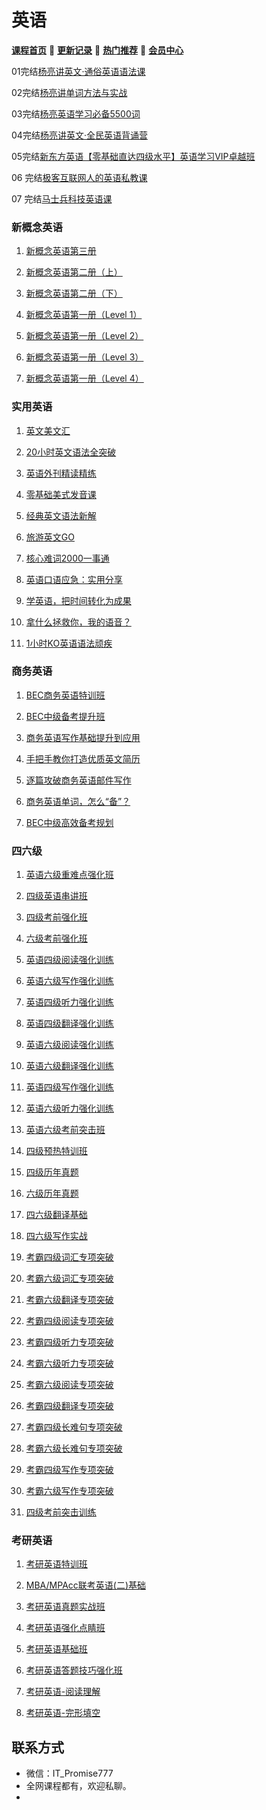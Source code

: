 # 英语

[**课程首页**](../../README.md) 💖 [**更新记录**](./gxjl-2023.md) 💖 [**热门推荐**](./rmtj.md) 💖 [**会员中心**](./vip.md)

01完结[杨亮讲英文·通俗英语语法课](https://ke.study.163.com/course/detail/100108039)

02完结[杨亮讲单词方法与实战](https://ke.study.163.com/course/detail/100108038)

03完结[杨亮英语学习必备5500词](https://ke.study.163.com/course/detail/100108041)

04完结[杨亮讲英文·全民英语背诵营](https://ke.study.163.com/course/detail/100108596)

05完结[新东方英语【零基础直达四级水平】英语学习VIP卓越班](https://www.koolearn.com/product/c_34_18582.html)

06 完结[极客互联网人的英语私教课](https://time.geekbang.org/column/intro/100051901)

07 完结[马士兵科技英语课](https://ke.qq.com/course/472972)

### 新概念英语

1. [新概念英语第三册](https://www.wanmen.org/courses/60c073b1c10348481a16a6af)

1. [新概念英语第二册（上）](https://www.wanmen.org/courses/5e9e70bb00d233f7fe94b2d2)

1. [新概念英语第二册（下）](https://www.wanmen.org/courses/5ed868a8627f16f5ea689be8)

1. [新概念英语第一册（Level 1）](https://www.wanmen.org/courses/5bd15dd494630b61a291658d)

1. [新概念英语第一册（Level 2）](https://www.wanmen.org/courses/5c6f54d79b32bc5485c04ddb)

1. [新概念英语第一册（Level 3）](https://www.wanmen.org/courses/5cdd0dc4a9a790b51da3b017)

1. [新概念英语第一册（Level 4）](https://www.wanmen.org/courses/5e95769b8c02bdaaf82ca2ca)

### 实用英语

1. [英文美文汇](https://www.wanmen.org/courses/5a71940f8cbfb27e4984f72f)

1. [20小时英文语法全突破](https://www.wanmen.org/courses/607013766d4315f17c9218b7)

1. [英语外刊精读精练](https://www.wanmen.org/courses/5fa2507dd530c9db98db14be)

1. [零基础美式发音课](https://www.wanmen.org/courses/612df4439695a836bb8f2925)

1. [经典英文语法新解](https://www.wanmen.org/courses/5c9c8e7283ef825014ddd19b)

1. [旅游英文GO](https://www.wanmen.org/courses/5bbd5926716e1d55d82a04e0)

1. [核心难词2000一事通](https://www.wanmen.org/courses/5bef92d66687221462578b29)

1. [英语口语应急：实用分享](https://www.wanmen.org/courses/5e4a6618f8782f831b51279c)

1. [学英语，把时间转化为成果](https://www.wanmen.org/courses/5ae047bbb6917f44d5121bc3)

1. [拿什么拯救你，我的语音？](https://www.wanmen.org/courses/586d23485f07127674135d94)

1. [1小时KO英语语法顽疾](https://www.wanmen.org/courses/6131e912918a6e5f4e7ca97e)

### 商务英语

1. [BEC商务英语特训班](https://www.wanmen.org/courses/5ae03e6cead75044dafab7a9)

1. [BEC中级备考提升班](https://www.wanmen.org/courses/612df480ae38d635b40b2ea9)

1. [商务英语写作基础提升到应用](https://www.wanmen.org/courses/5fa250d30f296218be4516cc)

1. [手把手教你打造优质英文简历](https://www.wanmen.org/courses/5efc683773584b56a15db0b9)

1. [逐篇攻破商务英语邮件写作](https://www.wanmen.org/courses/602f7551f755e46562340a48)

1. [商务英语单词，怎么“备”？](https://www.wanmen.org/courses/5af26b4936a3026ea4088440)

1. [BEC中级高效备考规划](https://www.wanmen.org/courses/6177a40b63441e28dafcb68a)

### 四六级

1. [英语六级重难点强化班](https://www.wanmen.org/courses/586d23485f07127674135dd0)

1. [四级英语串讲班](https://www.wanmen.org/courses/586d23485f07127674135dc5)

1. [四级考前强化班](https://www.wanmen.org/courses/5bd802192123d7e4e2d29457)

1. [六级考前强化班](https://www.wanmen.org/courses/5bd8031c82a18c0c4387d484)

1. [英语四级阅读强化训练](https://www.wanmen.org/courses/5f2cc37fda8e8e2d7d87ef20)

1. [英语六级写作强化训练](https://www.wanmen.org/courses/5f2cc575da8e8e044c87efab)

1. [英语四级听力强化训练](https://www.wanmen.org/courses/5f2cc3e861f69e51d29f41b8)

1. [英语四级翻译强化训练](https://www.wanmen.org/courses/5f2cc486a9b3c09317fc4aef)

1. [英语六级阅读强化训练](https://www.wanmen.org/courses/5f2cc4d7d934b1434ccf8e93)

1. [英语六级翻译强化训练](https://www.wanmen.org/courses/5f2cc5c3524ee5e0fc82041e)

1. [英语四级写作强化训练](https://www.wanmen.org/courses/5f2cc43f61f69e4dc79f41fe)

1. [英语六级听力强化训练](https://www.wanmen.org/courses/5f2cc52d61f69e5e299f425c)

1. [英语六级考前突击班](https://www.wanmen.org/courses/586d23485f07127674135dee)

1. [四级预热特训班](https://www.wanmen.org/courses/586d23485f07127674135dc1)

1. [四级历年真题](https://www.wanmen.org/courses/586d23485f07127674135d13)

1. [六级历年真题](https://www.wanmen.org/courses/586d23485f07127674135d16)

1. [四六级翻译基础](https://www.wanmen.org/courses/586d23485f07127674135d4f)

1. [四六级写作实战](https://www.wanmen.org/courses/586d23485f07127674135d52)

1. [考霸四级词汇专项突破](https://www.wanmen.org/courses/586d23485f07127674135d9a)

1. [考霸六级词汇专项突破](https://www.wanmen.org/courses/586d23485f07127674135d99)

1. [考霸六级翻译专项突破](https://www.wanmen.org/courses/586d23485f07127674135da5)

1. [考霸四级阅读专项突破](https://www.wanmen.org/courses/586d23485f07127674135d9b)

1. [考霸四级听力专项突破](https://www.wanmen.org/courses/586d23485f07127674135d9d)

1. [考霸六级听力专项突破](https://www.wanmen.org/courses/586d23485f07127674135d9c)

1. [考霸六级阅读专项突破](https://www.wanmen.org/courses/586d23485f07127674135d9e)

1. [考霸四级翻译专项突破](https://www.wanmen.org/courses/586d23485f07127674135d9f)

1. [考霸四级长难句专项突破](https://www.wanmen.org/courses/586d23485f07127674135da3)

1. [考霸六级长难句专项突破](https://www.wanmen.org/courses/586d23485f07127674135da4)

1. [考霸四级写作专项突破](https://www.wanmen.org/courses/586d23485f07127674135da6)

1. [考霸六级写作专项突破](https://www.wanmen.org/courses/586d23485f07127674135da7)

1. [四级考前突击训练](https://www.wanmen.org/courses/5fcf2e8f60a4a1fe3670caed)

### 考研英语

1. [考研英语特训班](https://www.wanmen.org/courses/5a2b4e06a7b33c240bf4c749)

1. [MBA/MPAcc联考英语(二)基础](https://www.wanmen.org/courses/5c0dd2ff6fbde6b17043d0a7)

1. [考研英语真题实战班](https://www.wanmen.org/courses/586d23485f07127674135df4)

1. [考研英语强化点睛班](https://www.wanmen.org/courses/5bd8016a82a18ceb5987d3eb)

1. [考研英语基础班](https://www.wanmen.org/courses/586d23485f07127674135dd2)

1. [考研英语答题技巧强化班](https://www.wanmen.org/courses/586d23485f07127674135dd9)

1. [考研英语-阅读理解](https://www.wanmen.org/courses/586d23485f07127674135d8d)

1. [考研英语-完形填空](https://www.wanmen.org/courses/586d23485f07127674135d8c)

## **联系方式**

-  微信：IT_Promise777
-  全网课程都有，欢迎私聊。
-   